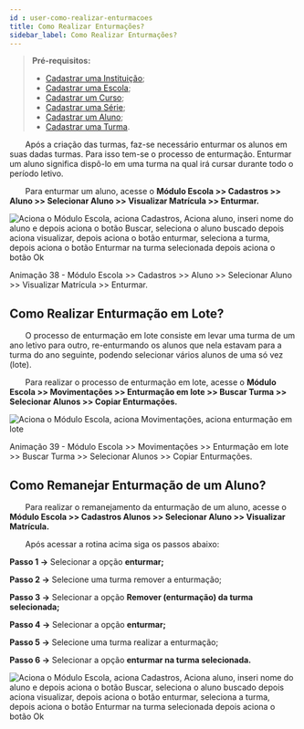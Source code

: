 ```yaml
---
id : user-como-realizar-enturmacoes
title: Como Realizar Enturmações?
sidebar_label: Como Realizar Enturmações?
---
```


<div class="justificado">

<div id="main-content-access">

>**Pré-requisitos:**
>* [Cadastrar uma Instituição]();
>* [Cadastrar uma Escola](user-como-cadastrar-uma-escola);
>* [Cadastrar um Curso](user-como_cadastrar_um_curso);
>* [Cadastrar uma Série](como-cadastrar-series);
>* [Cadastrar um Aluno](user-como-cadastrar-um-aluno);
>* [Cadastrar uma Turma](como-cadastrar-turma).

</div>

&nbsp;&nbsp;&nbsp;&nbsp;&nbsp;&nbsp;&nbsp;Após a criação das turmas, faz-se necessário enturmar os alunos em suas dadas turmas. Para isso tem-se o processo de enturmação. Enturmar um aluno significa dispô-lo em uma turma na qual irá cursar durante todo o período letivo.

&nbsp;&nbsp;&nbsp;&nbsp;&nbsp;&nbsp;&nbsp;Para enturmar um aluno, acesse o **Módulo Escola >> Cadastros >> Aluno >> Selecionar Aluno >> Visualizar Matrícula >> Enturmar.**

![Aciona o Módulo Escola, aciona Cadastros, Aciona aluno, inseri nome do aluno e depois aciona o botão Buscar, seleciona o aluno buscado depois aciona visualizar, depois aciona o botão enturmar, seleciona a turma, depois aciona o botão Enturmar na turma selecionada depois aciona o botão Ok](/img/user-docs/enturmacao_aluno.gif)

<p class="centerText"> Animação 38 - Módulo Escola >> Cadastros >> Aluno >> Selecionar Aluno >> Visualizar Matrícula >> Enturmar.</p>

## Como Realizar Enturmação em Lote?

&nbsp;&nbsp;&nbsp;&nbsp;&nbsp;&nbsp;&nbsp;O processo de enturmação em lote consiste em levar uma turma de um ano letivo para outro, re-enturmando os alunos que nela estavam para a turma do ano seguinte, podendo selecionar vários alunos de uma só vez (lote).

&nbsp;&nbsp;&nbsp;&nbsp;&nbsp;&nbsp;&nbsp;Para realizar o processo de enturmação em lote, acesse o **Módulo Escola >> Movimentações >> Enturmação em lote >> Buscar Turma >> Selecionar Alunos >> Copiar Enturmações.**

![Aciona o Módulo Escola, aciona Movimentações, aciona enturmação em lote](/img/user-docs/enturmacoes_em_lote.gif)

<p class="centerText">Animação 39 - Módulo Escola >> Movimentações >> Enturmação em lote >> Buscar Turma >> Selecionar Alunos >> Copiar Enturmações.</p>

## Como Remanejar Enturmação de um Aluno?
&nbsp;&nbsp;&nbsp;&nbsp;&nbsp;&nbsp;&nbsp;Para realizar o remanejamento da enturmação de um aluno, acesse o **Módulo Escola >> Cadastros Alunos >> Selecionar Aluno >> Visualizar Matrícula.**


&nbsp;&nbsp;&nbsp;&nbsp;&nbsp;&nbsp;&nbsp;Após acessar a rotina acima siga os passos abaixo:

 **Passo 1  →**  Selecionar a opção **enturmar;**

 **Passo 2  →**  Selecione uma turma remover a enturmação;

 **Passo 3  →**  Selecionar a opção **Remover (enturmação) da turma selecionada;**

 **Passo 4  →**  Selecionar a opção **enturmar;**

 **Passo 5  →**  Selecione uma turma realizar a enturmação;

 **Passo 6  →**  Selecionar a opção **enturmar na turma selecionada.**

![Aciona o Módulo Escola, aciona Cadastros, Aciona aluno, inseri nome do aluno e depois aciona o botão Buscar, seleciona o aluno buscado depois aciona visualizar, depois aciona o botão enturmar, seleciona a turma, depois aciona o botão Enturmar na turma selecionada depois aciona o botão Ok](/img/user-docs/enturmacao_aluno.gif)

</div>
